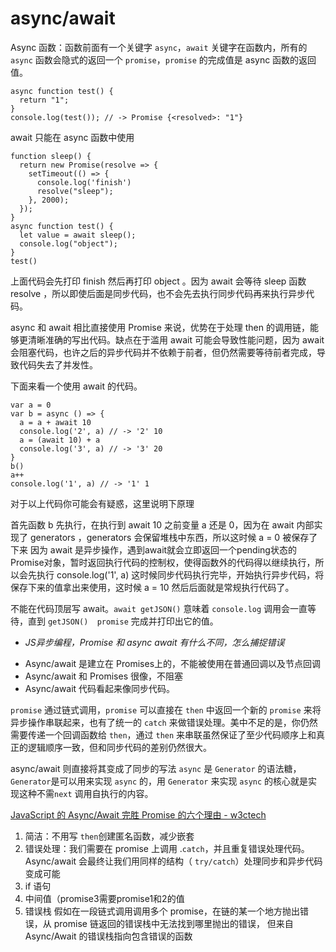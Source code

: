 # async/await

Async 函数：函数前面有一个关键字 `async`，`await` 关键字在函数内，所有的` async` 函数会隐式的返回一个 `promise`，`promise` 的完成值是 async 函数的返回值。

```
async function test() {
  return "1";
}
console.log(test()); // -> Promise {<resolved>: "1"}
```

await 只能在 async 函数中使用

```
function sleep() {
  return new Promise(resolve => {
    setTimeout(() => {
      console.log('finish')
      resolve("sleep");
    }, 2000);
  });
}
async function test() {
  let value = await sleep();
  console.log("object");
}
test()
```

上面代码会先打印 finish 然后再打印 object 。因为 await 会等待 sleep 函数 resolve ，所以即使后面是同步代码，也不会先去执行同步代码再来执行异步代码。

async 和 await 相比直接使用 Promise 来说，优势在于处理 then 的调用链，能够更清晰准确的写出代码。缺点在于滥用 await 可能会导致性能问题，因为 await 会阻塞代码，也许之后的异步代码并不依赖于前者，但仍然需要等待前者完成，导致代码失去了并发性。

下面来看一个使用 await 的代码。

```
var a = 0
var b = async () => {
  a = a + await 10
  console.log('2', a) // -> '2' 10
  a = (await 10) + a
  console.log('3', a) // -> '3' 20
}
b()
a++
console.log('1', a) // -> '1' 1
```

对于以上代码你可能会有疑惑，这里说明下原理

首先函数 b 先执行，在执行到 await 10 之前变量 a 还是 0，因为在 await 内部实现了 generators ，generators 会保留堆栈中东西，所以这时候 a = 0 被保存了下来
因为 await 是异步操作，遇到await就会立即返回一个pending状态的Promise对象，暂时返回执行代码的控制权，使得函数外的代码得以继续执行，所以会先执行 console.log('1', a)
这时候同步代码执行完毕，开始执行异步代码，将保存下来的值拿出来使用，这时候 a = 10
然后后面就是常规执行代码了。

不能在代码顶层写 await。`await getJSON()` 意味着 `console.log` 调用会一直等待，直到 `getJSON()  promise` 完成并打印出它的值。

* *JS异步编程，Promise 和 async await 有什么不同，怎么捕捉错误*

- Async/await 是建立在 Promises上的，不能被使用在普通回调以及节点回调
- Async/await 和 Promises 很像，不阻塞
- Async/await 代码看起来像同步代码。

`promise` 通过链式调用，`promise` 可以直接在 `then` 中返回一个新的 `promise` 来将异步操作串联起来，也有了统一的 `catch` 来做错误处理。美中不足的是，你仍然需要传递一个回调函数给 `then`，通过 `then` 来串联虽然保证了至少代码顺序上和真正的逻辑顺序一致，但和同步代码的差别仍然很大。

async/await 则直接将其变成了同步的写法
`async` 是 `Generator` 的语法糖，`Generator`是可以用来实现 `async` 的，用 `Generator` 来实现 `async` 的核心就是实现这种不需`next` 调用自执行的内容。

[JavaScript 的 Async/Await 完胜 Promise 的六个理由 - w3ctech](https://www.w3ctech.com/topic/2021)
1. 简洁：不用写 `then`创建匿名函数，减少嵌套
2. 错误处理：我们需要在 promise 上调用 .`catch`，并且重复错误处理代码。Async/await 会最终让我们用同样的结构（ `try/catch`）处理同步和异步代码变成可能
3. if 语句
4. 中间值（promise3需要promise1和2的值
5. 错误栈  假如在一段链式调用调用多个 promise，在链的某一个地方抛出错误，从 promise 链返回的错误栈中无法找到哪里抛出的错误， 但来自Async/Await 的错误栈指向包含错误的函数
